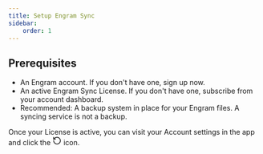 ```yaml
---
title: Setup Engram Sync
sidebar: 
    order: 1
---
```


Prerequisites
---
- An Engram account. If you don't have one, sign up now.
- An active Engram Sync License. If you don't have one, subscribe from your account dashboard.
- Recommended: A backup system in place for your Engram files. A syncing service is not a backup.

<p class="inline-icon">Once your License is active, you can visit your Account settings in the app and click the <svg xmlns="http://www.w3.org/2000/svg" width="18" height="18" viewBox="0 0 24 24" fill="none" stroke="currentColor" stroke-width="2" stroke-linecap="round" stroke-linejoin="round" class="lucide lucide-rotate-ccw"><path d="M3 12a9 9 0 1 0 9-9 9.75 9.75 0 0 0-6.74 2.74L3 8"/><path d="M3 3v5h5"/></svg> icon.</p>